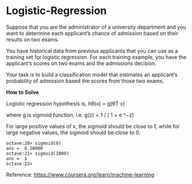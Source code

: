# Logistic-Regression

Suppose that you are the administrator of a university department and you want to determine each applicant’s chance of admission based on their results on two exams. 

You have historical data from previous applicants that you can use as a training set for logistic regression. For each training example, you have the applicant’s scores on two exams and the admissions decision.

Your task is to build a classification model that estimates an applicant’s probability of admission based the scores from those two exams. 

<b>How to Solve</b>

Logistic regression hypothesis is,  hθ(x) = g(θT x) 

where g is sigmoid function, i.e. g(z) = 1 / ( 1 + e ^−z)

For large positive values of x, the sigmoid should be close to 1, 
while for large negative values, the sigmoid should be close to 0. 

    octave:20> sigmoid(0)
    ans =  0.50000
    octave:21> sigmoid(1000)
    ans =  1
    octave:22>



Reference: https://www.coursera.org/learn/machine-learning
